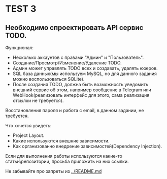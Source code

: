 # TEST 3

## Необходимо спроектировать API сервис TODO.
 
Функционал:
- Несколько аккаунтов с правами "Админ" и "Пользователь".
- Создание/Просмотр/Изменение/Удаление TODO.
- Админ может управлять TODO всех и создавать, удалять юзеров.
- SQL база данных(мы используем MySQL, но для данного задания можно воспользоваться SQLite).
- После создания TODO, должна быть возможность уведомить внешний сервис об этом, например сообщение в Telegram или WebHook(реализовать интерфейс для этого, сама реализация отсылки не требуется).

Восстановления пароля и работа с email, в данном задании, не требуется.

Что хочется увидеть:
- Project Layout.
- Какие используются внешние зависимости.
- Как организованно внедрение зависимостей(Dependency Injection).

Если для выполнения работы используются какие-то статьи\репозитории, просьба приложить на них ссылки.  

Не забывайте про запреты из [../README.md](../README.md) 
